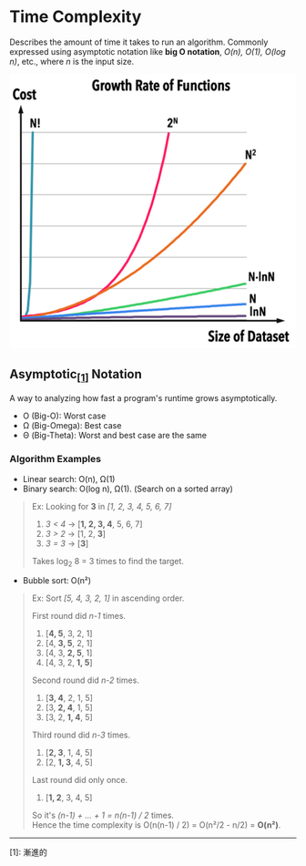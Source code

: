 # Time Complexity
Describes the amount of time it takes to run an algorithm. Commonly expressed using asymptotic notation like **big O notation**, *O(n), O(1), O(log n)*, etc., where *n* is the input size.

![Time Complexity](../images/time-complexity.png)

## Asymptotic<sub>[[1](#note1)]</sub> Notation
A way to analyzing how fast a program's runtime grows asymptotically.
- O (Big-O): Worst case
- Ω (Big-Omega): Best case
- Θ (Big-Theta): Worst and best case are the same

### Algorithm Examples
- Linear search: O(n), Ω(1)
- Binary search: O(log n), Ω(1). (Search on a sorted array)
> Ex: Looking for **3** in *[1, 2, 3, 4, 5, 6, 7]*  
>
> 1. *3 < 4* → [**1, 2, 3, 4**, 5, 6, 7]  
> 2. *3 > 2* → [1, 2, **3**]  
> 3. *3 = 3* → [**3**]  
>
> Takes log<sub>2</sub> 8 = 3 times to find the target.

- Bubble sort: O(n²)
> Ex: Sort *[5, 4, 3, 2, 1]* in ascending order.
>
> First round did *n-1* times.
>
> 1. [**4, 5**, 3, 2, 1]
> 2. [4, **3, 5**, 2, 1]
> 3. [4, 3, **2, 5**, 1]
> 4. [4, 3, 2, **1, 5**]
>
> Second round did *n-2* times.
>
> 1. [**3, 4**, 2, 1, 5]
> 2. [3, **2, 4**, 1, 5]
> 3. [3, 2, **1, 4**, 5]
>
> Third round did *n-3* times.
>
> 1. [**2, 3**, 1, 4, 5]
> 2. [2, **1, 3**, 4, 5]
>
> Last round did only once.
>
> 1. [**1, 2**, 3, 4, 5]
>
> So it's *(n-1) + ... + 1 = n(n-1) / 2* times.  
> Hence the time complexity is O(n(n-1) / 2) = O(n²/2 - n/2) = **O(n²)**.

---

<span id="note1">[1]: 漸進的</span>